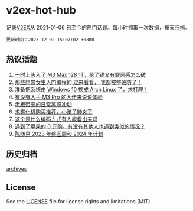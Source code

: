 # v2ex-hot-hub

 记录[V2EX](https://www.v2ex.com/)从 2021-01-06 日至今的热门话题。每小时抓取一次数据，按天[归档](archives)。

`更新时间：2023-12-02 15:07:02 +0800`

## 热议话题

1. [一时上头入了 M3 Max 128 1T，花了钱又有罪恶感怎么破](https://www.v2ex.com/t/996984)
1. [那些想带女生入门编程的 过来看看， 我都被整破防了！](https://www.v2ex.com/t/996932)
1. [准备把系统由 Windows 10 换成 Arch Linux 了，求打醒！](https://www.v2ex.com/t/996987)
1. [有没有入手 M3 Pro 的大佬来说说体验](https://www.v2ex.com/t/996915)
1. [老板带来的日常离职冲动](https://www.v2ex.com/t/997026)
1. [求雾化机购买推荐，小孩子肺炎了](https://www.v2ex.com/t/996982)
1. [这个是什么编码方式有人能看出来吗](https://www.v2ex.com/t/996920)
1. [遇到了苹果的 0 元购。有没有其他人也遇到类似的情况？](https://www.v2ex.com/t/996870)
1. [陈随易 2023 年终回顾和 2024 年计划](https://www.v2ex.com/t/996949)

## 历史归档

[archives](archives)

## License

See the [LICENSE](LICENSE) file for license rights and limitations (MIT).
